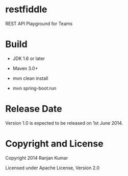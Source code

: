 restfiddle
==========

REST API Playground for Teams

Build
==========

* JDK 1.6 or later

* Maven 3.0+

* mvn clean install

* mvn spring-boot:run

Release Date
==========

Version 1.0 is expected to be released on 1st June 2014.

Copyright and License
==========

Copyright 2014 Ranjan Kumar

Licensed under Apache License, Version 2.0